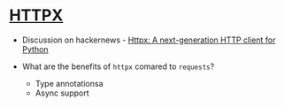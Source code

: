 # [HTTPX](https://www.python-httpx.org/)

- Discussion on hackernews - [Httpx: A next-generation HTTP client for Python](https://news.ycombinator.com/item?id=22000507)

- What are the benefits of `httpx` comared to `requests`?
  - Type annotationsa
  - Async support
